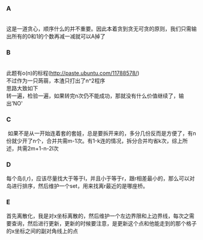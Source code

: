 ### A
  <br />这是一道贪心，顺序什么的并不重要。因此本着贪到贪无可贪的原则，我们只需输出所有的0和1的个数再减一减就可以A掉了
### B
  <br />此题有o(n)的标程(http://paste.ubuntu.com/11788578/)
  <br />不过作为一只蒟蒻，本渣只打出了n^2程序
  <br />思路大致如下
  <br />转一遍，检验一遍，如果转完n次仍不能成功，那就没有什么价值继续了，输出’NO'
### C
  如果不是从一开始连着套的套娃，总是要拆开来的，多分几份反而是方便了，有n份就少开了n个，合并共需m-1次。有1-k连的情况，拆分合并均省k次，综上所述，共需2m+1-n-2l次
### D
  每个岛(l,r)，应该尽量找大于等于l，并且小于等于r，跟r相差最小的，那么可以对岛进行排序，然后维护一个set，用来找离r最近的是哪座桥。
### E
  首先离散化，我是对x坐标离散的，然后维护一个左边界限和上边界线，每次之需要查询，然后进行更新，更新的时候要注意，是更新这个点和他能走到的那个格子的x坐标之间的副对角线上的点
